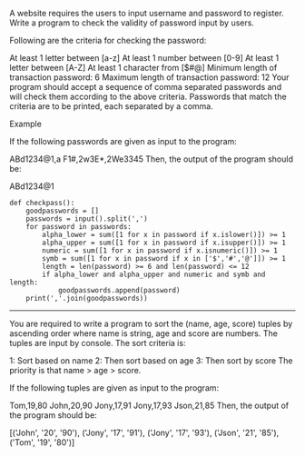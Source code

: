 A website requires the users to input username and password to register. Write a program to check the validity of password input by users.

Following are the criteria for checking the password:

At least 1 letter between [a-z]
At least 1 number between [0-9]
At least 1 letter between [A-Z]
At least 1 character from [$#@]
Minimum length of transaction password: 6
Maximum length of transaction password: 12
Your program should accept a sequence of comma separated passwords and will check them according to the above criteria. Passwords that match the criteria are to be printed, each separated by a comma.

Example

If the following passwords are given as input to the program:

ABd1234@1,a F1#,2w3E*,2We3345
Then, the output of the program should be:

ABd1234@1

```
def checkpass():
    goodpasswords = []
    passwords = input().split(',')
    for password in passwords:
        alpha_lower = sum([1 for x in password if x.islower()]) >= 1
        alpha_upper = sum([1 for x in password if x.isupper()]) >= 1
        numeric = sum([1 for x in password if x.isnumeric()]) >= 1
        symb = sum([1 for x in password if x in ['$','#','@']]) >= 1
        length = len(password) >= 6 and len(password) <= 12
        if alpha_lower and alpha_upper and numeric and symb and length:
            goodpasswords.append(password)
    print(','.join(goodpasswords))

```

---


You are required to write a program to sort the (name, age, score) tuples by ascending order where name is string, age and score are numbers. The tuples are input by console. The sort criteria is:

1: Sort based on name
2: Then sort based on age
3: Then sort by score
The priority is that name > age > score.

If the following tuples are given as input to the program:

Tom,19,80
John,20,90
Jony,17,91
Jony,17,93
Json,21,85
Then, the output of the program should be:

[('John', '20', '90'), ('Jony', '17', '91'), ('Jony', '17', '93'), ('Json', '21', '85'), ('Tom', '19', '80')]


